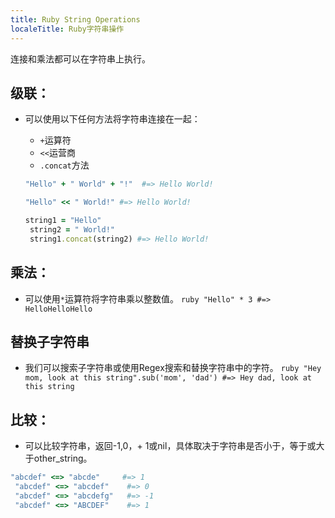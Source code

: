 ```yaml
---
title: Ruby String Operations
localeTitle: Ruby字符串操作
---
```

连接和乘法都可以在字符串上执行。

## 级联：

*   可以使用以下任何方法将字符串连接在一起：
    
    *   `+`运算符
    *   `<<`运营商
    *   `.concat`方法
    
    ```ruby
    "Hello" + " World" + "!"  #=> Hello World! 
    
    ```
    
    ```ruby
    "Hello" << " World!" #=> Hello World! 
    
    ```
    
    ```ruby
    string1 = "Hello" 
     string2 = " World!" 
     string1.concat(string2) #=> Hello World! 
    
    ```
    

## 乘法：

*   可以使用`*`运算符将字符串乘以整数值。 `ruby "Hello" * 3 #=> HelloHelloHello`

## 替换子字符串

*   我们可以搜索子字符串或使用Regex搜索和替换字符串中的字符。 `ruby "Hey mom, look at this string".sub('mom', 'dad') #=> Hey dad, look at this string`

## 比较：

*   可以比较字符串，返回-1,0，+ 1或nil，具体取决于字符串是否小于，等于或大于other\_string。

```ruby
"abcdef" <=> "abcde"     #=> 1 
 "abcdef" <=> "abcdef"    #=> 0 
 "abcdef" <=> "abcdefg"   #=> -1 
 "abcdef" <=> "ABCDEF"    #=> 1 

```